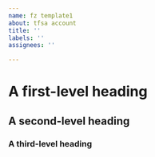 ```yaml
---
name: fz template1
about: tfsa account
title: ''
labels: ''
assignees: ''

---
```


# A first-level heading
## A second-level heading
### A third-level heading
